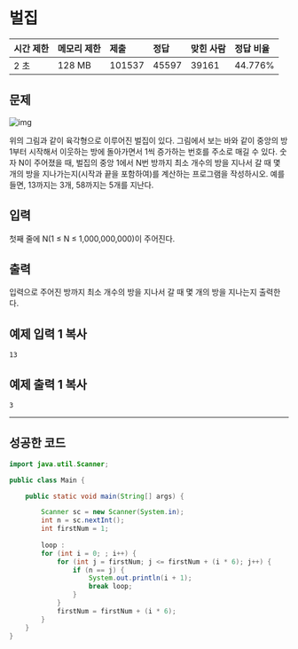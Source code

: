 # 벌집

| 시간 제한 | 메모리 제한 | 제출   | 정답  | 맞힌 사람 | 정답 비율 |
| :-------- | :---------- | :----- | :---- | :-------- | :-------- |
| 2 초      | 128 MB      | 101537 | 45597 | 39161     | 44.776%   |

## 문제

![img](https://www.acmicpc.net/JudgeOnline/upload/201009/3(2).png)

위의 그림과 같이 육각형으로 이루어진 벌집이 있다. 그림에서 보는 바와 같이 중앙의 방 1부터 시작해서 이웃하는 방에 돌아가면서 1씩 증가하는 번호를 주소로 매길 수 있다. 숫자 N이 주어졌을 때, 벌집의 중앙 1에서 N번 방까지 최소 개수의 방을 지나서 갈 때 몇 개의 방을 지나가는지(시작과 끝을 포함하여)를 계산하는 프로그램을 작성하시오. 예를 들면, 13까지는 3개, 58까지는 5개를 지난다.

## 입력

첫째 줄에 N(1 ≤ N ≤ 1,000,000,000)이 주어진다.

## 출력

입력으로 주어진 방까지 최소 개수의 방을 지나서 갈 때 몇 개의 방을 지나는지 출력한다.

## 예제 입력 1 복사

```
13
```

## 예제 출력 1 복사

```
3
```

------

## 성공한 코드

```java
import java.util.Scanner;

public class Main {

	public static void main(String[] args) {

		Scanner sc = new Scanner(System.in);
		int n = sc.nextInt();
		int firstNum = 1;
		
		loop :
		for (int i = 0; ; i++) {
			for (int j = firstNum; j <= firstNum + (i * 6); j++) {
				if (n == j) {
					System.out.println(i + 1);
					break loop;
				}
			}
			firstNum = firstNum + (i * 6);
		}
	}
}	
```

